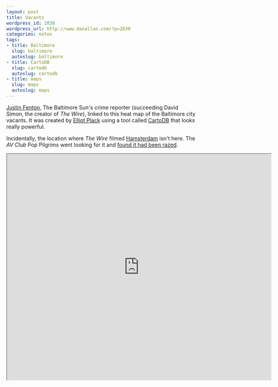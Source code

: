 ```yaml
---
layout: post
title: Vacants
wordpress_id: 2030
wordpress_url: http://www.danallan.com/?p=2030
categories: notes
tags:
- title: Baltimore
  slug: baltimore
  autoslug: baltimore
- title: CartoDB
  slug: cartodb
  autoslug: cartodb
- title: maps
  slug: maps
  autoslug: maps
---
```

[Justin Fenton](https://twitter.com/justin_fenton), The Baltimore Sun's crime reporter (succeeding David Simon, the creator of _The Wire_), linked to this heat map of the Baltimore city vacants. It was created by [Elliot Plack](https://twitter.com/TalllGuy) using a tool called [CartoDB](http://cartodb.com/) that looks really powerful.

Incidentally, the location where _The Wire_ filmed [Hamsterdam](http://en.wikipedia.org/wiki/Hamsterdam) isn't here. The _AV Club_ Pop Pilgrims went looking for it and [found it had been razed](http://www.avclub.com/articles/baltimore-the-wire-locations-part-one,57344/).

<iframe src="https://talllguy.cartodb.com/tables/baltimore_city_vacant_buildings/embed_map" width="700" height="600"></iframe>
